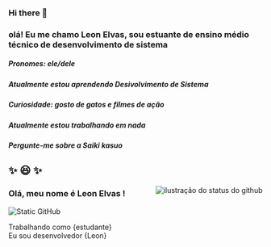 ### Hi there 👋

### olá! Eu me chamo Leon Elvas, sou estuante de ensino médio técnico de desenvolvimento de sistema 
##### Pronomes: ele/dele 
##### Atualmente estou aprendendo Desivolvimento de Sistema 
##### Curiosidade: gosto de gatos e filmes de ação
##### Atualmente estou trabalhando em nada 
##### Pergunte-me sobre a Saiki kasuo 
## :sparkles: :laughing: :sparkles:

<img align='right' src="https://github-readme-stats.vercel.app/api?username=leonElvasdev&show_icons=true&title_color=783c00&text_color=af552e&icon_color=783c00&bg_color=f8efd4&cache_seconds=2300" alt="ilustração do status do github">

### Olá, meu nome é Leon Elvas !

<img src="https://img.shields.io/static/v1?label=Overview&message=Leon&color=f8efd4&style=for-the-badge&logo=GitHub" alt="Static GitHub">

<p>Trabalhando como {estudante}<br/> Eu sou desenvolvedor {Leon}</p>




